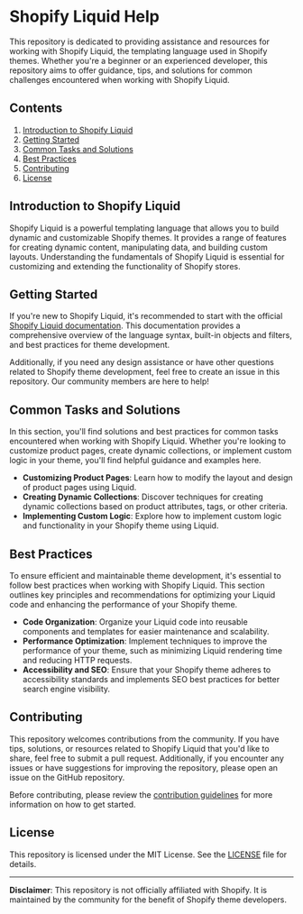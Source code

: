 # Shopify Liquid Help

This repository is dedicated to providing assistance and resources for working with Shopify Liquid, the templating language used in Shopify themes. Whether you're a beginner or an experienced developer, this repository aims to offer guidance, tips, and solutions for common challenges encountered when working with Shopify Liquid.

## Contents

1. [Introduction to Shopify Liquid](#introduction-to-shopify-liquid)
2. [Getting Started](#getting-started)
3. [Common Tasks and Solutions](#common-tasks-and-solutions)
4. [Best Practices](#best-practices)
5. [Contributing](#contributing)
6. [License](#license)

## Introduction to Shopify Liquid

Shopify Liquid is a powerful templating language that allows you to build dynamic and customizable Shopify themes. It provides a range of features for creating dynamic content, manipulating data, and building custom layouts. Understanding the fundamentals of Shopify Liquid is essential for customizing and extending the functionality of Shopify stores.

## Getting Started

If you're new to Shopify Liquid, it's recommended to start with the official [Shopify Liquid documentation](https://shopify.dev/docs/themes). This documentation provides a comprehensive overview of the language syntax, built-in objects and filters, and best practices for theme development.

Additionally, if you need any design assistance or have other questions related to Shopify theme development, feel free to create an issue in this repository. Our community members are here to help!

## Common Tasks and Solutions

In this section, you'll find solutions and best practices for common tasks encountered when working with Shopify Liquid. Whether you're looking to customize product pages, create dynamic collections, or implement custom logic in your theme, you'll find helpful guidance and examples here.

- **Customizing Product Pages**: Learn how to modify the layout and design of product pages using Liquid.
- **Creating Dynamic Collections**: Discover techniques for creating dynamic collections based on product attributes, tags, or other criteria.
- **Implementing Custom Logic**: Explore how to implement custom logic and functionality in your Shopify theme using Liquid.

## Best Practices

To ensure efficient and maintainable theme development, it's essential to follow best practices when working with Shopify Liquid. This section outlines key principles and recommendations for optimizing your Liquid code and enhancing the performance of your Shopify theme.

- **Code Organization**: Organize your Liquid code into reusable components and templates for easier maintenance and scalability.
- **Performance Optimization**: Implement techniques to improve the performance of your theme, such as minimizing Liquid rendering time and reducing HTTP requests.
- **Accessibility and SEO**: Ensure that your Shopify theme adheres to accessibility standards and implements SEO best practices for better search engine visibility.

## Contributing

This repository welcomes contributions from the community. If you have tips, solutions, or resources related to Shopify Liquid that you'd like to share, feel free to submit a pull request. Additionally, if you encounter any issues or have suggestions for improving the repository, please open an issue on the GitHub repository.

Before contributing, please review the [contribution guidelines](CONTRIBUTING.md) for more information on how to get started.

## License

This repository is licensed under the MIT License. See the [LICENSE](LICENSE) file for details.

---

**Disclaimer**: This repository is not officially affiliated with Shopify. It is maintained by the community for the benefit of Shopify theme developers.
